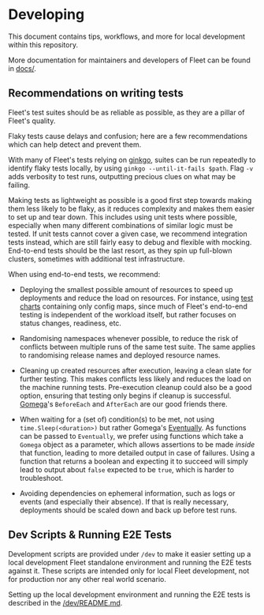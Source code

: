# Developing

This document contains tips, workflows, and more for local development within this repository.

More documentation for maintainers and developers of Fleet can be found in [docs/](docs/).

## Recommendations on writing tests

Fleet's test suites should be as reliable as possible, as they are a pillar of Fleet's quality.

Flaky tests cause delays and confusion; here are a few recommendations which can help detect and prevent them.

With many of Fleet's tests relying on [ginkgo](https://onsi.github.io/ginkgo/), suites can be run repeatedly to identify
flaky tests locally, by using `ginkgo --until-it-fails $path`. Flag `-v` adds verbosity to test runs, outputting precious
clues on what may be failing.

Making tests as lightweight as possible is a good first step towards making them less likely to be flaky, as it reduces
complexity and makes them easier to set up and tear down. This includes using unit tests where possible, especially when
many different combinations of similar logic must be tested. If unit tests cannot cover a given case, we recommend
integration tests instead, which are still fairly easy to debug and flexible with mocking.
End-to-end tests should be the last resort, as they spin up full-blown clusters, sometimes with additional test
infrastructure.

When using end-to-end tests, we recommend:

- Deploying the smallest possible amount of resources to speed up deployments and reduce the load on resources. For
instance, using [test charts](https://github.com/rancher/fleet-test-data/tree/master/simple-chart) containing only
config maps, since much of Fleet's end-to-end testing is independent of the workload itself, but rather focuses on
status changes, readiness, etc.

- Randomising namespaces whenever possible, to reduce the risk of conflicts between multiple runs of the same test
suite. The same applies to randomising release names and deployed resource names.

- Cleaning up created resources after execution, leaving a clean slate for further testing. This makes conflicts less
likely and reduces the load on the machine running tests. Pre-execution cleanup could also be a good option, ensuring
that testing only begins if cleanup is successful. [Gomega](http://github.com/onsi/gomega)'s `BeforeEach` and
`AfterEach` are our good friends there.

- When waiting for a (set of) condition(s) to be met, not using `time.Sleep(<duration>)` but rather Gomega's
[Eventually](https://onsi.github.io/gomega/#making-asynchronous-assertions). As functions can be passed to `Eventually`,
we prefer using functions which take a `Gomega` object as a parameter, which allows assertions to be made _inside_ that
function, leading to more detailed output in case of failures. Using a function that returns a boolean and expecting it
to succeed will simply lead to output about `false` expected to be `true`, which is harder to troubleshoot.

- Avoiding dependencies on ephemeral information, such as logs or events (and especially their absence). If that is
really necessary, deployments should be scaled down and back up before test runs.

## Dev Scripts & Running E2E Tests

Development scripts are provided under `/dev` to make it easier setting up a local development Fleet standalone
environment and running the E2E tests against it. These scripts are intended only for local Fleet development, not for
production nor any other real world scenario.

Setting up the local development environment and running the E2E tests is described in the [/dev/README.md](/dev/README.md).
